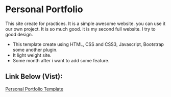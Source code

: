 # Personal Portfolio
This site create for practices. It is a simple awesome website. you can use it our own project. It is so much good. it is my second full website. I try to good design.

* This template create using HTML, CSS and CSS3, Javascript, Bootstrap some another plugin.
* It light weight site.
* Some month after i want to add some feature.

## Link Below (Vist):

[Personal Portfolio Template]( https://sujonhossan1.github.io/portfolio-template/)

